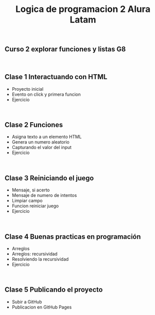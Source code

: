<h1 align="center"> Logica de programacion 2 Alura Latam </h1>

<br>

## Curso 2 explorar funciones y listas G8 

<br>

## Clase 1 Interactuando con HTML

- Proyecto inicial
- Evento on click y primera funcion
- Ejercicio

<br>
    
## Clase 2 Funciones

- Asigna texto a un elemento HTML
- Genera un numero aleatorio
- Capturando el valor del input
- Ejercicio
<br>

## Clase 3 Reiniciando el juego

- Mensaje, si acerto
- Mensaje de numero de intentos
- Limpiar campo 
- Funcion reiniciar juego
- Ejercicio
<br>

## Clase 4 Buenas practicas en programación

- Arreglos
- Arreglos: recursividad
- Resolviendo la recursividad
- Ejercicio
<br>

## Clase 5 Publicando el proyecto

- Subir a GitHub
- Publicacion en GitHub Pages
